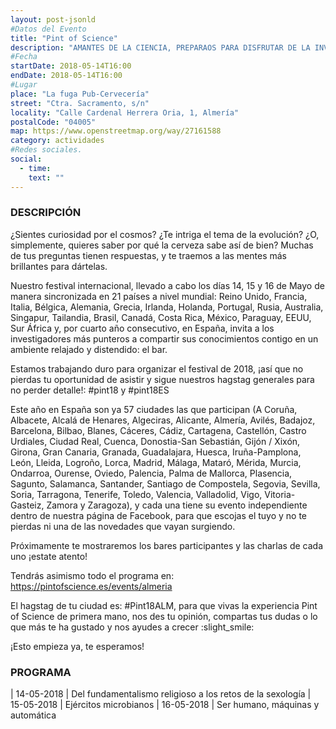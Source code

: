 ```yaml
---
layout: post-jsonld
#Datos del Evento
title: "Pint of Science"
description: "AMANTES DE LA CIENCIA, PREPARAOS PARA DISFRUTAR DE LA INVESTIGACIÓN PUNTERA EN EL MEJOR DE LOS AMBIENTES: ¡EL BAR!"
#Fecha
startDate: 2018-05-14T16:00
endDate: 2018-05-14T16:00
#Lugar
place: "La fuga Pub-Cervecería"
street: "Ctra. Sacramento, s/n"
locality: "Calle Cardenal Herrera Oria, 1, Almería"
postalCode: "04005"
map: https://www.openstreetmap.org/way/27161588
category: actividades
#Redes sociales.
social:	
  - time: 
    text: ""
---
```


### DESCRIPCIÓN

¿Sientes curiosidad por el cosmos? ¿Te intriga el tema de la evolución? ¿O, simplemente, quieres saber por qué la cerveza sabe así de bien? Muchas de tus preguntas tienen respuestas, y te traemos a las mentes más brillantes para dártelas.

Nuestro festival internacional, llevado a cabo los días 14, 15 y 16 de Mayo de manera sincronizada en 21 países a nivel mundial: Reino Unido, Francia, Italia, Bélgica, Alemania, Grecia, Irlanda, Holanda, Portugal, Rusia, Australia, Singapur, Tailandia, Brasil, Canadá, Costa Rica, México, Paraguay, EEUU, Sur África y, por cuarto año consecutivo, en España, invita a los investigadores más punteros a compartir sus conocimientos contigo en un ambiente relajado y distendido: el bar.

Estamos trabajando duro para organizar el festival de 2018, ¡así que no pierdas tu oportunidad de asistir y sigue nuestros hagstag generales para no perder detalle!: #pint18 y #pint18ES

Este año en España son ya 57 ciudades las que participan (A Coruña, Albacete, Alcalá de Henares, Algeciras, Alicante, Almería, Avilés, Badajoz, Barcelona, Bilbao, Blanes, Cáceres, Cádiz, Cartagena, Castellón, Castro Urdiales, Ciudad Real, Cuenca, Donostia-San Sebastián, Gijón / Xixón, Girona, Gran Canaria, Granada, Guadalajara, Huesca, Iruña-Pamplona, León, Lleida, Logroño, Lorca, Madrid, Málaga, Mataró, Mérida, Murcia, Ondarroa, Ourense, Oviedo, Palencia, Palma de Mallorca, Plasencia, Sagunto, Salamanca, Santander, Santiago de Compostela, Segovia, Sevilla, Soria, Tarragona, Tenerife, Toledo, Valencia, Valladolid, Vigo, Vitoria-Gasteiz, Zamora y Zaragoza), y cada una tiene su evento independiente dentro de nuestra página de Facebook, para que escojas el tuyo y no te pierdas ni una de las novedades que vayan surgiendo.

Próximamente te mostraremos los bares participantes y las charlas de cada uno ¡estate atento!

Tendrás asimismo todo el programa en: https://pintofscience.es/events/almeria

El hagstag de tu ciudad es: #Pint18ALM, para que vivas la experiencia Pint of Science de primera mano, nos des tu opinión, compartas tus dudas o lo que más te ha gustado y nos ayudes a crecer :slight_smile:

¡Esto empieza ya, te esperamos!

### PROGRAMA
| 14-05-2018 | Del fundamentalismo religioso a los retos de la sexología
| 15-05-2018 | Ejércitos microbianos
| 16-05-2018 | Ser humano, máquinas y automática
